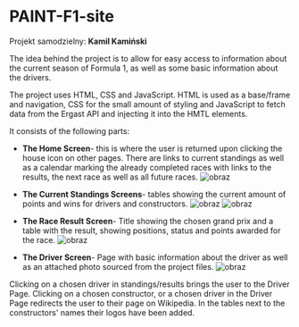 # PAINT-F1-site

Projekt samodzielny: **Kamil Kamiński**

The idea behind the project is to allow for easy access to information about the current season of Formula 1, as well as some basic information about the drivers.

The project uses HTML, CSS and JavaScript. HTML is used as a base/frame and navigation, CSS for the small amount of styling and JavaScript to fetch data from the Ergast API and injecting it into the HMTL elements.

It consists of the following parts:
- **The Home Screen**- this is where the user is returned upon clicking the house icon on other pages. There are links to current standings as well as a calendar marking the already completed races with links to the results, the next race as well as all future races.
 ![obraz](https://user-images.githubusercontent.com/84450651/171506993-0e140de8-085b-4086-83df-a869d828ebdf.png)

- **The Current Standings Screens**- tables showing the current amount of points and wins for drivers and constructors.
![obraz](https://user-images.githubusercontent.com/84450651/171508352-eae9c3d7-eaee-44d1-a4f5-fbe8a147604b.png)
![obraz](https://user-images.githubusercontent.com/84450651/171508361-342ff26e-09e4-4bbe-b68c-408cbb66e56b.png)

- **The Race Result Screen**- Title showing the chosen grand prix and a table with the result, showing positions, status and points awarded for the race.
![obraz](https://user-images.githubusercontent.com/84450651/171508535-282a4d86-81b5-4b67-83b3-61e7e5709e6f.png)

- **The Driver Screen**- Page with basic information about the driver as well as an attached photo sourced from the project files.
![obraz](https://user-images.githubusercontent.com/84450651/171508703-faf55472-06d8-4263-91f9-128c935eb9ac.png)

Clicking on a chosen driver in standings/results brings the user to the Driver Page. Clicking on a chosen constructor, or a chosen driver in the Driver Page redirects the user to their page on Wikipedia.
In the tables next to the constructors' names their logos have been added.
